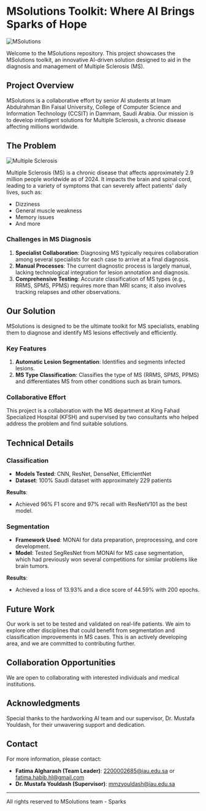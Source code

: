 # MSolutions Toolkit: Where AI Brings Sparks of Hope

![MSolutions](https://multiplesclerosisnewstoday.com/wp-content/uploads/2018/10/shutterstock_118491940.jpg)

Welcome to the MSolutions repository. This project showcases the MSolutions toolkit, an innovative AI-driven solution designed to aid in the diagnosis and management of Multiple Sclerosis (MS).

## Project Overview

MSolutions is a collaborative effort by senior AI students at Imam Abdulrahman Bin Faisal University, College of Computer Science and Information Technology (CCSIT) in Dammam, Saudi Arabia. Our mission is to develop intelligent solutions for Multiple Sclerosis, a chronic disease affecting millions worldwide.

## The Problem

![Multiple Sclerosis](https://d2jx2rerrg6sh3.cloudfront.net/image-handler/ts/20160809104603/ri/200/picture/2016/8/Multiple_Sclerosis_shutterstock_239380201.jpg)

Multiple Sclerosis (MS) is a chronic disease that affects approximately 2.9 million people worldwide as of 2024. It impacts the brain and spinal cord, leading to a variety of symptoms that can severely affect patients' daily lives, such as:
- Dizziness
- General muscle weakness
- Memory issues
- And more

### Challenges in MS Diagnosis

1. **Specialist Collaboration**: Diagnosing MS typically requires collaboration among several specialists for each case to arrive at a final diagnosis.
2. **Manual Processes**: The current diagnostic process is largely manual, lacking technological integration for lesion annotation and diagnosis.
3. **Comprehensive Testing**: Accurate classification of MS types (e.g., RRMS, SPMS, PPMS) requires more than MRI scans; it also involves tracking relapses and other observations.

## Our Solution

MSolutions is designed to be the ultimate toolkit for MS specialists, enabling them to diagnose and identify MS lesions effectively and efficiently.

### Key Features

1. **Automatic Lesion Segmentation**: Identifies and segments infected lesions.
2. **MS Type Classification**: Classifies the type of MS (RRMS, SPMS, PPMS) and differentiates MS from other conditions such as brain tumors.

### Collaborative Effort

This project is a collaboration with the MS department at King Fahad Specialized Hospital (KFSH) and supervised by two consultants who helped address the problem and find suitable solutions.

## Technical Details

### Classification

- **Models Tested**: CNN, ResNet, DenseNet, EfficientNet
- **Dataset**: 100% Saudi dataset with approximately 229 patients

**Results**:
- Achieved 96% F1 score and 97% recall with ResNetV101 as the best model.

### Segmentation

- **Framework Used**: MONAI for data preparation, preprocessing, and core development.
- **Model**: Tested SegResNet from MONAI for MS case segmentation, which had previously won several competitions for similar problems like brain tumors.

**Results**:
- Achieved a loss of 13.93% and a dice score of 44.59% with 200 epochs.

## Future Work

Our work is set to be tested and validated on real-life patients. We aim to explore other disciplines that could benefit from segmentation and classification improvements in MS cases. This is an actively developing area, and we are committed to contributing further.

## Collaboration Opportunities

We are open to collaborating with interested individuals and medical institutions. 

## Acknowledgments

Special thanks to the hardworking AI team and our supervisor, Dr. Mustafa Youldash, for their unwavering support and dedication.

## Contact

For more information, please contact:
- **Fatima Algharash (Team Leader)**: [2200002685@iau.edu.sa](mailto:2200002685@iau.edu.sa) or [fatima.habib.hl@gmail.com](mailto:fatima.habib.hl@gmail.com)
- **Dr. Mustafa Youldash (Supervisor)**: [mmzyouldash@iau.edu.sa](mailto:mmzyouldash@iau.edu.sa)

---

All rights reserved to MSolutions team - Sparks
